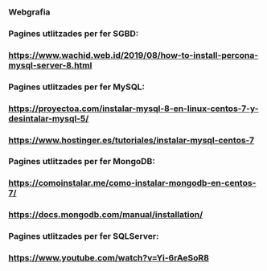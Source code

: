 ### Webgrafia

### Pagines utlitzades per fer SGBD:
### https://www.wachid.web.id/2019/08/how-to-install-percona-mysql-server-8.html

### Pagines utlitzades per fer MySQL:
### https://proyectoa.com/instalar-mysql-8-en-linux-centos-7-y-desintalar-mysql-5/
### https://www.hostinger.es/tutoriales/instalar-mysql-centos-7

### Pagines utlitzades per fer MongoDB:
### https://comoinstalar.me/como-instalar-mongodb-en-centos-7/
### https://docs.mongodb.com/manual/installation/

### Pagines utlitzades per fer SQLServer:
### https://www.youtube.com/watch?v=Yi-6rAeSoR8
